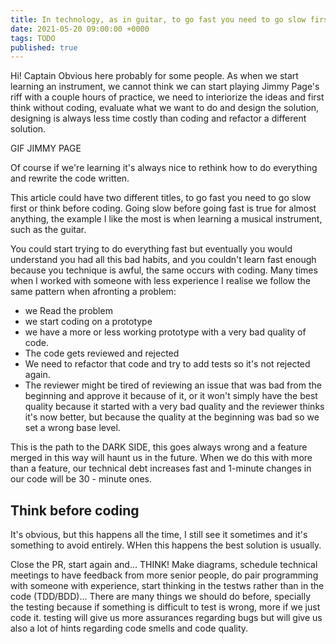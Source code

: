 ```yaml
---
title: In technology, as in guitar, to go fast you need to go slow first
date: 2021-05-20 09:00:00 +0000
tags: TODO
published: true
---
```


Hi! Captain Obvious here probably for some people. As when we start learning an instrument, we cannot think we can start playing Jimmy Page's riff with a couple hours of practice, we need to interiorize the ideas and first think without coding, evaluate what we want to do and design the solution, designing is always less time costly than coding and refactor a different solution.

GIF JIMMY PAGE

Of course if we're learning it's always nice to rethink how to do everything and rewrite the code written.

This article could have two different titles, to go fast you need to go slow first or think before coding.
Going slow before going fast is true for almost anything, the example I like the most is when learning a musical instrument, such as the guitar.

You could start trying to do everything fast but eventually you would understand you had all this bad habits, and you couldn't learn fast enough because you technique is awful, the same occurs with coding. Many times when I worked with someone with less experience I realise we follow the same pattern when afronting a problem:

- we Read the problem
- we start coding on a prototype
- we have a more or less working prototype with a very bad quality of code.
- The code gets reviewed and rejected
- We need to refactor that code and try to add tests so it's not rejected again.
- The reviewer might be tired of reviewing an issue that was bad from the beginning and approve it
  because of it, or it won't simply have the best quality because it started with a very bad quality and the reviewer
  thinks it's now better, but because the quality at the beginning was bad so we set a wrong base level.

This is the path to the DARK SIDE, this goes always wrong and a feature merged in this way will haunt us in the future. When we do this with more than a feature, our technical debt increases fast and 1-minute changes in our code will be 30 - minute ones.

## Think before coding

It's obvious, but this happens all the time, I still see it sometimes and it's something to avoid entirely. WHen this happens the best solution is usually.

Close the PR, start again and... THINK! Make diagrams, schedule technical meetings to have feedback from more senior people, do pair programming with someone with experience, start thinking in the testws rather than in the code (TDD/BDD)... There are many things we should do before, specially the testing because if something is difficult to test is wrong, more if we just code it. testing will give us more assurances regarding bugs but will give us also a lot of hints regarding code smells and code quality.
